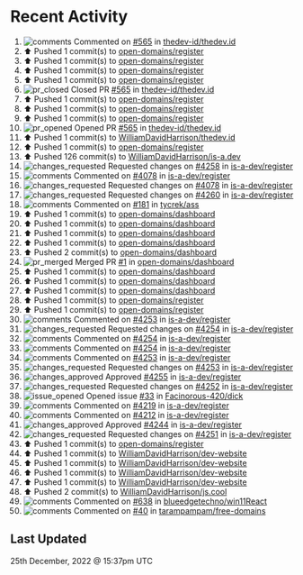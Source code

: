 # Recent Activity

<!--RECENT_ACTIVITY:start-->
1. ![comments](https://cdn.jsdelivr.net/gh/Readme-Workflows/Readme-Icons@main/icons/octicons/Comment.svg) Commented on [#565](https://github.com/thedev-id/thedev.id/pull/565#issuecomment-1364687819) in [thedev-id/thedev.id](https://github.com/thedev-id/thedev.id)
2. ⬆️ Pushed 1 commit(s) to [open-domains/register](https://github.com/open-domains/register)
3. ⬆️ Pushed 1 commit(s) to [open-domains/register](https://github.com/open-domains/register)
4. ⬆️ Pushed 1 commit(s) to [open-domains/register](https://github.com/open-domains/register)
5. ⬆️ Pushed 1 commit(s) to [open-domains/register](https://github.com/open-domains/register)
6. ![pr_closed](https://cdn.jsdelivr.net/gh/Readme-Workflows/Readme-Icons@main/icons/octicons/PullRequestClosed.svg) Closed PR [#565](https://github.com/thedev-id/thedev.id/pull/565) in [thedev-id/thedev.id](https://github.com/thedev-id/thedev.id)
7. ⬆️ Pushed 1 commit(s) to [open-domains/register](https://github.com/open-domains/register)
8. ⬆️ Pushed 1 commit(s) to [open-domains/register](https://github.com/open-domains/register)
9. ⬆️ Pushed 1 commit(s) to [open-domains/register](https://github.com/open-domains/register)
10. ![pr_opened](https://cdn.jsdelivr.net/gh/Readme-Workflows/Readme-Icons@main/icons/octicons/PullRequestOpened.svg) Opened PR [#565](https://github.com/thedev-id/thedev.id/pull/565) in [thedev-id/thedev.id](https://github.com/thedev-id/thedev.id)
11. ⬆️ Pushed 1 commit(s) to [WilliamDavidHarrison/thedev.id](https://github.com/WilliamDavidHarrison/thedev.id)
12. ⬆️ Pushed 1 commit(s) to [open-domains/register](https://github.com/open-domains/register)
13. ⬆️ Pushed 126 commit(s) to [WilliamDavidHarrison/is-a.dev](https://github.com/WilliamDavidHarrison/is-a.dev)
14. ![changes_requested](https://cdn.jsdelivr.net/gh/Readme-Workflows/Readme-Icons@main/icons/octicons/RequestedChanges.svg) Requested changes on [#4258](https://github.com/is-a-dev/register/pull/4258#pullrequestreview-1229702070) in [is-a-dev/register](https://github.com/is-a-dev/register)
15. ![comments](https://cdn.jsdelivr.net/gh/Readme-Workflows/Readme-Icons@main/icons/octicons/Comment.svg) Commented on [#4078](https://github.com/is-a-dev/register/pull/4078#discussion_r1056892591) in [is-a-dev/register](https://github.com/is-a-dev/register)
16. ![changes_requested](https://cdn.jsdelivr.net/gh/Readme-Workflows/Readme-Icons@main/icons/octicons/RequestedChanges.svg) Requested changes on [#4078](https://github.com/is-a-dev/register/pull/4078#pullrequestreview-1229702060) in [is-a-dev/register](https://github.com/is-a-dev/register)
17. ![changes_requested](https://cdn.jsdelivr.net/gh/Readme-Workflows/Readme-Icons@main/icons/octicons/RequestedChanges.svg) Requested changes on [#4260](https://github.com/is-a-dev/register/pull/4260#pullrequestreview-1229702040) in [is-a-dev/register](https://github.com/is-a-dev/register)
18. ![comments](https://cdn.jsdelivr.net/gh/Readme-Workflows/Readme-Icons@main/icons/octicons/Comment.svg) Commented on [#181](https://github.com/tycrek/ass/issues/181#issuecomment-1364614737) in [tycrek/ass](https://github.com/tycrek/ass)
19. ⬆️ Pushed 1 commit(s) to [open-domains/dashboard](https://github.com/open-domains/dashboard)
20. ⬆️ Pushed 1 commit(s) to [open-domains/dashboard](https://github.com/open-domains/dashboard)
21. ⬆️ Pushed 1 commit(s) to [open-domains/dashboard](https://github.com/open-domains/dashboard)
22. ⬆️ Pushed 1 commit(s) to [open-domains/dashboard](https://github.com/open-domains/dashboard)
23. ⬆️ Pushed 2 commit(s) to [open-domains/dashboard](https://github.com/open-domains/dashboard)
24. ![pr_merged](https://cdn.jsdelivr.net/gh/Readme-Workflows/Readme-Icons@main/icons/octicons/PullRequestMerged.svg) Merged PR [#1](https://github.com/open-domains/dashboard/pull/1) in [open-domains/dashboard](https://github.com/open-domains/dashboard)
25. ⬆️ Pushed 1 commit(s) to [open-domains/dashboard](https://github.com/open-domains/dashboard)
26. ⬆️ Pushed 1 commit(s) to [open-domains/dashboard](https://github.com/open-domains/dashboard)
27. ⬆️ Pushed 1 commit(s) to [open-domains/dashboard](https://github.com/open-domains/dashboard)
28. ⬆️ Pushed 1 commit(s) to [open-domains/register](https://github.com/open-domains/register)
29. ⬆️ Pushed 1 commit(s) to [open-domains/register](https://github.com/open-domains/register)
30. ![comments](https://cdn.jsdelivr.net/gh/Readme-Workflows/Readme-Icons@main/icons/octicons/Comment.svg) Commented on [#4253](https://github.com/is-a-dev/register/pull/4253#discussion_r1056791091) in [is-a-dev/register](https://github.com/is-a-dev/register)
31. ![changes_requested](https://cdn.jsdelivr.net/gh/Readme-Workflows/Readme-Icons@main/icons/octicons/RequestedChanges.svg) Requested changes on [#4254](https://github.com/is-a-dev/register/pull/4254#pullrequestreview-1229468259) in [is-a-dev/register](https://github.com/is-a-dev/register)
32. ![comments](https://cdn.jsdelivr.net/gh/Readme-Workflows/Readme-Icons@main/icons/octicons/Comment.svg) Commented on [#4254](https://github.com/is-a-dev/register/pull/4254#discussion_r1056694988) in [is-a-dev/register](https://github.com/is-a-dev/register)
33. ![comments](https://cdn.jsdelivr.net/gh/Readme-Workflows/Readme-Icons@main/icons/octicons/Comment.svg) Commented on [#4254](https://github.com/is-a-dev/register/pull/4254#discussion_r1056694940) in [is-a-dev/register](https://github.com/is-a-dev/register)
34. ![comments](https://cdn.jsdelivr.net/gh/Readme-Workflows/Readme-Icons@main/icons/octicons/Comment.svg) Commented on [#4253](https://github.com/is-a-dev/register/pull/4253#discussion_r1056694819) in [is-a-dev/register](https://github.com/is-a-dev/register)
35. ![changes_requested](https://cdn.jsdelivr.net/gh/Readme-Workflows/Readme-Icons@main/icons/octicons/RequestedChanges.svg) Requested changes on [#4253](https://github.com/is-a-dev/register/pull/4253#pullrequestreview-1229468118) in [is-a-dev/register](https://github.com/is-a-dev/register)
36. ![changes_approved](https://cdn.jsdelivr.net/gh/Readme-Workflows/Readme-Icons@main/icons/octicons/ApprovedChanges.svg) Approved [#4255](https://github.com/is-a-dev/register/pull/4255#pullrequestreview-1229467749) in [is-a-dev/register](https://github.com/is-a-dev/register)
37. ![changes_requested](https://cdn.jsdelivr.net/gh/Readme-Workflows/Readme-Icons@main/icons/octicons/RequestedChanges.svg) Requested changes on [#4252](https://github.com/is-a-dev/register/pull/4252#pullrequestreview-1229455586) in [is-a-dev/register](https://github.com/is-a-dev/register)
38. ![issue_opened](https://cdn.jsdelivr.net/gh/Readme-Workflows/Readme-Icons@main/icons/octicons/IssueOpened.svg) Opened issue [#33](https://github.com/Facinorous-420/dick/issues/33) in [Facinorous-420/dick](https://github.com/Facinorous-420/dick)
39. ![comments](https://cdn.jsdelivr.net/gh/Readme-Workflows/Readme-Icons@main/icons/octicons/Comment.svg) Commented on [#4219](https://github.com/is-a-dev/register/pull/4219#issuecomment-1363920787) in [is-a-dev/register](https://github.com/is-a-dev/register)
40. ![comments](https://cdn.jsdelivr.net/gh/Readme-Workflows/Readme-Icons@main/icons/octicons/Comment.svg) Commented on [#4212](https://github.com/is-a-dev/register/pull/4212#issuecomment-1363920022) in [is-a-dev/register](https://github.com/is-a-dev/register)
41. ![changes_approved](https://cdn.jsdelivr.net/gh/Readme-Workflows/Readme-Icons@main/icons/octicons/ApprovedChanges.svg) Approved [#4244](https://github.com/is-a-dev/register/pull/4244#pullrequestreview-1228785940) in [is-a-dev/register](https://github.com/is-a-dev/register)
42. ![changes_requested](https://cdn.jsdelivr.net/gh/Readme-Workflows/Readme-Icons@main/icons/octicons/RequestedChanges.svg) Requested changes on [#4251](https://github.com/is-a-dev/register/pull/4251#pullrequestreview-1228735129) in [is-a-dev/register](https://github.com/is-a-dev/register)
43. ⬆️ Pushed 1 commit(s) to [open-domains/register](https://github.com/open-domains/register)
44. ⬆️ Pushed 1 commit(s) to [WilliamDavidHarrison/dev-website](https://github.com/WilliamDavidHarrison/dev-website)
45. ⬆️ Pushed 1 commit(s) to [WilliamDavidHarrison/dev-website](https://github.com/WilliamDavidHarrison/dev-website)
46. ⬆️ Pushed 1 commit(s) to [WilliamDavidHarrison/dev-website](https://github.com/WilliamDavidHarrison/dev-website)
47. ⬆️ Pushed 1 commit(s) to [WilliamDavidHarrison/dev-website](https://github.com/WilliamDavidHarrison/dev-website)
48. ⬆️ Pushed 2 commit(s) to [WilliamDavidHarrison/js.cool](https://github.com/WilliamDavidHarrison/js.cool)
49. ![comments](https://cdn.jsdelivr.net/gh/Readme-Workflows/Readme-Icons@main/icons/octicons/Comment.svg) Commented on [#638](https://github.com/blueedgetechno/win11React/issues/638#issuecomment-1363726701) in [blueedgetechno/win11React](https://github.com/blueedgetechno/win11React)
50. ![comments](https://cdn.jsdelivr.net/gh/Readme-Workflows/Readme-Icons@main/icons/octicons/Comment.svg) Commented on [#40](https://github.com/tarampampam/free-domains/pull/40#issuecomment-1363697611) in [tarampampam/free-domains](https://github.com/tarampampam/free-domains)
<!--RECENT_ACTIVITY:end-->

## Last Updated
<!--RECENT_ACTIVITY:last_update-->
25th December, 2022 @ 15:37pm UTC
<!--RECENT_ACTIVITY:last_update_end-->
